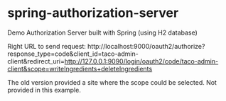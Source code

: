 # spring-authorization-server
Demo Authorization Server built with Spring (using H2 database)

Right URL to send request: 
http://localhost:9000/oauth2/authorize?response_type=code&client_id=taco-admin-client&redirect_uri=http://127.0.0.1:9090/login/oauth2/code/taco-admin-client&scope=writeIngredients+deleteIngredients

The old version provided a site where the scope could be selected. Not provided in this example.
